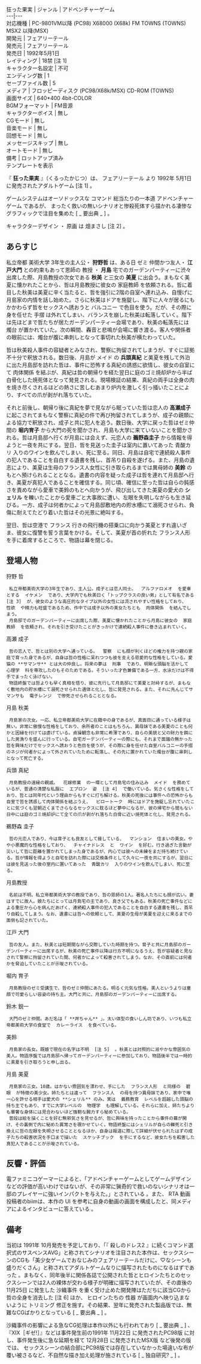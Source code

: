 狂った果実  |  ジャンル  |  アドベンチャーゲーム   
---|---  
対応機種  |  PC-9801VM以降  (PC98)  X68000  (X68k)  FM TOWNS  (TOWNS)  MSX2  以降(MSX)   
開発元  |  フェアリーテール   
発売元  |  フェアリーテール   
発売日  |  1992年5月1日     
レイティング  |  18禁  [注 1]   
キャラクター名設定  |  不可   
エンディング数  |  1   
セーブファイル数  |  5   
メディア  |  フロッピーディスク  (PC98/X68k/MSX)  CD-ROM  (TOWNS)   
画面サイズ  |  640*400 4bit-COLOR   
BGMフォーマット  |  FM音源   
キャラクターボイス  |  無し   
CGモード  |  無し   
音楽モード  |  無し   
回想モード  |  無し   
メッセージスキップ  |  無し   
オートモード  |  無し   
備考  |  ロットアップ済み   
テンプレートを表示  
  
『 **狂った果実** 』（くるったかじつ）は、  フェアリーテール  より  1992年  5月1日    に発売されたアダルトゲーム  [注 1]
。

ゲームシステムはオーソドックスな  コマンド  総当たりの一本道  アドベンチャーゲーム  であるが、
まったく救いの無いシナリオと惨殺死体すら描かれる凄惨なグラフィックで注目を集めた  [ _ 要出典  _ ]  。

キャラクターデザイン  ・  原画  は  畑まさし  [注 2]  。

##  あらすじ  

私立帝都  美術大学  3年生の主人公・ **狩野哲** は、ある日  ゼミ  仲間かつ友人・ **江戸大門** との約束もあって恩師の  教授  ・
**月島** 宅でのガーデンパーティーに渋々出席した際、月島教授の次女である **秋美** と三女の **美夏**
に出会う。まもなく美夏に懐かれたことから、哲は月島教授に彼女の  家庭教師
を依頼される。哲に着目した秋美は美夏に辛く当たると、哲を強引に2階の自室へ連れ込み、自慢げに月島家の内情を話し始めた。さらに秋美はドアを施錠し、階下に人々が居るにもかかわらず哲をセックスへ誘おうと
バルコニー  で色目を使う。だが、その際に身を任せた  手摺
は外れてしまい、バランスを崩した秋美は転落していく。階下は先ほどまで哲たちが居たガーデンパーティー会場であり、秋美の転落先には  燭台
が置かれていた。次の瞬間、轟音と悲鳴が会場に響き渡る。客人や関係者の眼前には、燭台が腹に串刺しとなって事切れた秋美が横たわっていた。

哲は秋美殺人事件の容疑者とみなされ、警察に拘留されてしまうが、すぐに証拠不十分で釈放される。数日後、月島が  メイド  の **兵頭真紀**
と美夏を残して外泊に出た月島邸を訪れた哲は、事件に恐怖する真紀の誘惑に欲情し、彼女の自室にて  肉体関係
を結ぶが、真紀は哲の朝帰りを経た翌日に庭のゴミ焼却炉から半ば白骨化した焼死体となって発見される。現場検証の結果、真紀の両手は全身の肉を焼き尽くされるほどの熱さに苦しむあまり炉内を激しく引っ掻いたことにより、すべての爪が剥がれ落ちていた。

それと前後し、朝帰り後に真紀を夢で見ながら眠っていた哲は恋人の **高瀬成子**
に起こされてまもなく警察に真紀の件で再び拘留されてしまうが、成子の親類による協力で釈放され、成子と共に犯人を追う。数日後、大学に戻った哲はゼミ仲間の
**堀内育子** から大門の死を聞かされ、月島も大学に来ていないことを聞かされる。哲は月島邸へ行くが月島には会えず、元恋人の **鵜野森圭子**
から情報を得ようと一夜を共にする。翌日、哲を見送った圭子は室内に置いてあった  青酸カリ
入りのワインを飲んでしまい、死に至る。同日、月島は自宅で連続殺人事件の犯人であることを自白する遺書を残し、首吊り自殺を遂げる。また、月島の遺志により、美夏は生母のフランス人女性に引き取られるまでは異母姉の
**美鈴**
のもとへ預けられることとなる。遺書の内容を疑った成子は哲を連れて月島邸へ行き、美夏が真犯人であることを確信する。同じ頃、確信に至った哲は自らの鈍感さを責めながら愛車で美鈴のもとへ向かうが、飛び出してきた美夏の愛犬の
**シェリル**
を轢いたことから愛車ごと大事故に遭い、左眼を失明しながらも生き延びる。一方、成子は何者かによって月島邸敷地内の貯水槽にて溺死させられ、負傷に耐えてたどり着いた哲はその光景に絶叫する。

翌日、哲は空港で  フランス  行きの飛行機の搭乗口に向かう美夏とすれ違いざま、彼女に復讐を誓う言葉をかける。そして、美夏が首の折れた  フランス人形
を手に着席するところで、物語は幕を閉じる。

##  登場人物  

狩野 哲

     私立帝都美術大学の3年生であり、主人公。成子とは恋人同士。  アルファロメオ  を愛車とする  イケメン  であり、大学内でも秋美曰く「トップクラスの良い男」として有名である  [注 3]  が、彼女のような高圧的なタイプ以外の女性には流されやすい性格をしており、  性欲  や精力も旺盛であるため、作中では成子以外の美女たちとも  肉体関係  を結んでしまう。 
     月島邸でのガーデンパーティーに出席した際、美夏に懐かれたことから月島に彼女の  家庭教師  を依頼され、それを引き受けたことがきっかけで連続殺人事件に巻き込まれていく。 
高瀬 成子

     哲の恋人で、哲とは別の大学へ通っている。  警察  にも顔が利くほどの権力を持つ親の家庭で育った身であるが、自身は哲の性格に呆れつつも彼を支える慈愛的な性格をしている。愛猫の **サマンサ** とは大の仲良し。将来の夢は  刑事  であり、明晰な頭脳を活かして  心理学  科を専攻したのもそのためである。そういった才色兼備である一方、水泳だけは不得手でまったく泳げない。 
     物語終盤では哲よりも早く真相を悟り、彼に先行して月島邸にて美夏と対峙するが、まもなく敷地内の貯水槽にて溺死させられた遺体と化し、哲に発見される。また、それに先んじてサマンサも  電子レンジ  で惨死させられることとなる。 
月島 秋美

     月島家の次女。一応、私立帝都美術大学に在籍中の身であるが、真面目に通っている様子は無い。非常に傲慢な性格をしており、余所者のことはもちろん、異母妹である美夏のことも何かと因縁を付けては虐げている。貞操観念も非常に希薄であり、自らの美貌と父の財力を餌にした男漁りを盛んに行っている。自宅ガーデンパーティーの際にも、それまで面識の無かった哲を興味だけでセックスへ誘おうと色目を使うが、その際に身を任せた自室バルコニーの手摺のネジが何者かによって外されていたために転落し、その先に置かれていた燭台が腹に串刺しとなって死亡する。 
兵頭 真紀

     月島教授の遠縁の親戚。  花嫁修業  の一環として月島宅の住み込み  メイド  を務めているが、普通の清楚な私服に  エプロン  姿  [注 4]  で働いている。気さくな性格をしており、哲とは同年代という理由からもすぐに打ち解ける。秋美の死後には事件への恐怖からも自室で哲を誘惑して肉体関係を結ぶうえ、  ピロートーク  時にはドアを施錠し忘れていたことに気づくも翌朝近くまでさらなるセックスに耽るほど夢中になるが、彼の帰宅から間もない日中には庭のゴミ焼却炉にて全ての爪が剥がれ落ちた白骨に近い焼死体と化し、発見される。 
鵜野森 圭子

     哲の元恋人であり、今は育子とも良友として接している、  マンション  住まいの美女。やや小悪魔的な性格をしており、  チャイナドレス  と  ワイン  を好む。行き過ぎた言動が災いして哲に距離を置かれてしまった身であるが、内心では彼への未練をまだ持ち続けている。哲が情報を得ようと自宅を訪れた際には交換条件として久々に一夜を共にするが、翌日には彼を見送った後の室内に置いてあった  青酸カリ  入りのワインを飲んでしまい、死に至る。 
月島教授

     名前は不明。私立帝都美術大学の教授であり、哲の恩師の1人。著名人たちにも顔が広い。妻はすでに故人。娘たちにとっては月島宅の主であり、良き父でもある。秋美の死亡事件などによる重圧から心を病んだあげく、連続殺人事件の犯人であることを自白する遺書を残し、首吊り自殺してしまう。なお、遺書には哲への依頼として、美夏の生母が美夏を迎えに来るまでの面倒も記されていた。 
江戸 大門

     哲の友人。また、秋美とは短期間ながら交際していた時期を持つ。育子と共に月島邸のガーデンパーティーに出席するが、秋美の死亡事件以降は行方不明になるうえ、哲が容疑者と見なされて警察に拘留されていた間、何者かによって殺害されてしまう。なお、その直前には何者かを脅迫していたことが示唆されている。 
堀内 育子

     月島教授のゼミ受講生で、哲のゼミ仲間にあたる。明るく元気な性格。美人というよりは童顔で可愛らしい容姿の持ち主。大門と共に、月島邸のガーデンパーティーに出席する。 
鈴木 鋭一

     大門のゼミ仲間。あだ名は「 **丼ちゃん** 」。太い体型の食いしん坊であり、いつも私立帝都美術大学の食堂で  カレーライス  を食べている。 
美鈴

     月島家の長女。既婚で現在の名字は不明  [注 5]  。秋美とは対照的に淑やかな雰囲気の美人。物語序盤では月島邸へ帰ってガーデンパーティーに参加しており、物語後半では一時的に美夏を引き取ろうと申し出る。 
月島 美夏

     月島家の三女。10歳。はかない雰囲気を漂わせ、手にした  フランス人形  と同様の  碧眼  が特徴の美少女。姉たちとは違って  フランス人  の母を持つ異母妹であり、家中で唯一心を許せる相手は愛犬の **シェリル** のみ。実は  義務教育  レベルを超越した頭脳の持ち主でもあり、すでに大学レベルの  物理学  も理解している。それらに加え、姉たちよりも華奢な身体には見合わないほど強靭な腕力すら秘めている。 
     普段は絵を描くことを好む無邪気さを見せるが、哲に興味を持ったことから事件の幕が開け、その裏側で内に秘めた異常さを覗かせていく。物語終盤にはシェリルが自らの轢死と引き換えに哲の左眼を失明させることとなるほか、自身は報道に際して詳細が伏せられたはずの成子たちの殺害状況を手口まで描いた  スケッチブック  を手にするなど、彼女たちを殺害した真犯人であることが示唆されている。 

##  反響・評価  

電ファミニコゲーマーによると、「アドベンチャーゲームとしてゲームデザインなどの評価が高いわけではないが、その非常に猟奇的で救いのないシナリオは一部のプレイヤーに強いインパクトを与えた。」とされている
  。また、  RTA  動画投稿者のbiimは、本作の  UI  を参考に自身の動画の画面を構成したと、同メディアによるインタビューに答えている
  。

##  備考  

当初は  1991年  10月発売を予定しており、「『  殺しのドレス2
』に続くコマンド選択式のサスペンスAVG」と称されてシナリオを注目された本作は、セックスシーンのCGも「美少女ゲームでおなじみのフェアリーテールだけに、♡なシーンも盛りだくさん」と称されてアダルトゲームなりに描写されたものになるはずであった
  。まもなく、同年後半に関係各誌で公開された哲とヒロインたちとのセックスシーンでは2人の裸体が交わる様子が明確に描写されていたが、その直後の
11月25日  に発生した  沙織事件  を重く受け止めた開発陣はただちに該当CGから哲の全身を消去した  [注 6]  ほか、  ヒロインたちの  性器
が画面内へ映り込まないように  トリミング  修正を施す。その結果、翌年に発売された製品版では、無難なCGばかりとなっている  [ _ 要出典  _ ]
。

沙織事件の影響による急なCG処理は本作以外にも行われており  [ _ 要出典  _ ]  、『XIX［ギゼ!］』などは事件発生前の1991年  11月22日
に発売されたPC98版      に対し、事件発生後に急な延期を経て  12月28日  に発売されたMSX版    など後発の版では、
セックスシーンの結合部にPC98版では存在していなかった場違いな布が覆い被さるなど、不自然な描き加え処理が施されている  [ _ 独自研究?  _ ]  。

